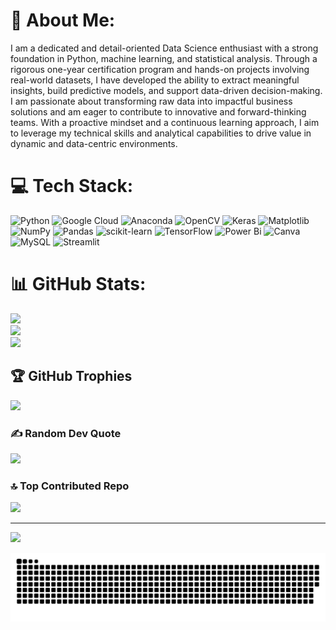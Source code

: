 # 💫 About Me:
I am a dedicated and detail-oriented Data Science enthusiast with a strong foundation in Python, machine learning, and statistical analysis. Through a rigorous one-year certification program and hands-on projects involving real-world datasets, I have developed the ability to extract meaningful insights, build predictive models, and support data-driven decision-making. I am passionate about transforming raw data into impactful business solutions and am eager to contribute to innovative and forward-thinking teams. With a proactive mindset and a continuous learning approach, I aim to leverage my technical skills and analytical capabilities to drive value in dynamic and data-centric environments.


# 💻 Tech Stack:
![Python](https://img.shields.io/badge/python-3670A0?style=for-the-badge&logo=python&logoColor=ffdd54) ![Google Cloud](https://img.shields.io/badge/GoogleCloud-%234285F4.svg?style=for-the-badge&logo=google-cloud&logoColor=white) ![Anaconda](https://img.shields.io/badge/Anaconda-%2344A833.svg?style=for-the-badge&logo=anaconda&logoColor=white) ![OpenCV](https://img.shields.io/badge/opencv-%23white.svg?style=for-the-badge&logo=opencv&logoColor=white) ![Keras](https://img.shields.io/badge/Keras-%23D00000.svg?style=for-the-badge&logo=Keras&logoColor=white) ![Matplotlib](https://img.shields.io/badge/Matplotlib-%23ffffff.svg?style=for-the-badge&logo=Matplotlib&logoColor=black) ![NumPy](https://img.shields.io/badge/numpy-%23013243.svg?style=for-the-badge&logo=numpy&logoColor=white) ![Pandas](https://img.shields.io/badge/pandas-%23150458.svg?style=for-the-badge&logo=pandas&logoColor=white) ![scikit-learn](https://img.shields.io/badge/scikit--learn-%23F7931E.svg?style=for-the-badge&logo=scikit-learn&logoColor=white) ![TensorFlow](https://img.shields.io/badge/TensorFlow-%23FF6F00.svg?style=for-the-badge&logo=TensorFlow&logoColor=white) ![Power Bi](https://img.shields.io/badge/power_bi-F2C811?style=for-the-badge&logo=powerbi&logoColor=black) ![Canva](https://img.shields.io/badge/Canva-%2300C4CC.svg?style=for-the-badge&logo=Canva&logoColor=white) ![MySQL](https://img.shields.io/badge/mysql-4479A1.svg?style=for-the-badge&logo=mysql&logoColor=white) ![Streamlit](https://img.shields.io/badge/Streamlit-%23FE4B4B.svg?style=for-the-badge&logo=streamlit&logoColor=white)
# 📊 GitHub Stats:
![](https://github-readme-stats.vercel.app/api?username=SouravSingh&theme=gotham&hide_border=false&include_all_commits=false&count_private=false)<br/>
![](https://nirzak-streak-stats.vercel.app/?user=SouravSingh&theme=gotham&hide_border=false)<br/>
![](https://github-readme-stats.vercel.app/api/top-langs/?username=SouravSingh&theme=gotham&hide_border=false&include_all_commits=false&count_private=false&layout=compact)

## 🏆 GitHub Trophies
![](https://github-profile-trophy.vercel.app/?username=SouravSingh&theme=radical&no-frame=false&no-bg=true&margin-w=4)

### ✍️ Random Dev Quote
![](https://quotes-github-readme.vercel.app/api?type=horizontal&theme=radical)

### 🔝 Top Contributed Repo
![](https://github-contributor-stats.vercel.app/api?username=SouravSingh&limit=5&theme=dark&combine_all_yearly_contributions=true)

---
[![](https://visitcount.itsvg.in/api?id=SouravSingh&icon=0&color=0)](https://visitcount.itsvg.in)

<picture>
  <source media="(prefers-color-scheme: dark)" srcset="https://raw.githubusercontent.com/Souravsingh1605/Souravsingh1605/output/github-snake-dark.svg" />
  <source media="(prefers-color-scheme: light)" srcset="https://raw.githubusercontent.com/Souravsingh1605/Souravsingh1605/output/github-snake.svg" />
  <img alt="github-snake" src="https://raw.githubusercontent.com/Souravsingh1605/Souravsingh1605/output/github-snake.svg" />
</picture>

<!-- Proudly created with GPRM ( https://gprm.itsvg.in ) -->

